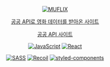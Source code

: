 <div align="center">

  
[![MUFLIX](https://github.com/user-attachments/assets/9759cb67-acad-4080-9f74-863e0d48b737)
](https://choijungmua.github.io/Movie_Project-FrontEnd/)

[공공 API로 영화 데이터를 받아온 사이트](https://choijungmua.github.io/Movie_Project-FrontEnd/)



[공공 API 사이트](https://yts.mx/)


<!-- Skills -->
[![JavaScript](https://img.shields.io/badge/JavaScript-F7DF1E?style=flat-square&logo=javascript&logoColor=black)](https://developer.mozilla.org/en-US/docs/Web/JavaScript)
[![React](https://img.shields.io/badge/React-61DAFB?style=flat-square&logo=react&logoColor=fff)](https://reactjs.org/)

[![SASS](https://img.shields.io/badge/SASS-CC6699?style=flat-square&logo=sass&logoColor=white)](https://sass-lang.com/)
[![Recoil](https://img.shields.io/badge/Recoil-3578E5?style=flat-square&logo=recoil&logoColor=white)](https://recoiljs.org/)
[![styled-components](https://img.shields.io/badge/styled--components-DB7093?style=flat-square&logo=styled-components&logoColor=white)](https://styled-components.com/)
</div>


